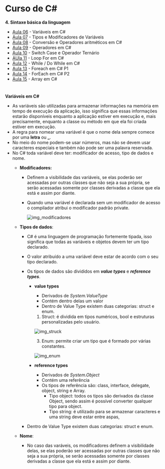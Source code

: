 # Curso de C#

**4. Sintaxe básica da linguagem**
* [Aula 06](https://www.youtube.com/watch?v=vNGhKJHjXEg&list=PLPc-V1ujthioJ8Cq_yMzYAbeSvaPye-aa&index=6) - Variáveis em C#
* [Aula 07](https://www.youtube.com/watch?v=CzbrKPNmJWs&list=PLPc-V1ujthioJ8Cq_yMzYAbeSvaPye-aa&index=7) - Tipos e Modificadores de Variáveis
* [Aula 08](https://www.youtube.com/watch?v=JBaOugZ_e1U&list=PLPc-V1ujthioJ8Cq_yMzYAbeSvaPye-aa&index=8) - Conversão e Operadores aritméticos em C#
* [Aula 09](https://www.youtube.com/watch?v=MLz8eqdGe3Q&list=PLPc-V1ujthioJ8Cq_yMzYAbeSvaPye-aa&index=9) - Operadores em C#
* [Aula 10](https://www.youtube.com/watch?v=WJCoFBnhhqY&list=PLPc-V1ujthioJ8Cq_yMzYAbeSvaPye-aa&%20=10) - Switch Case e Operador Ternário
* [AUla 11](https://www.youtube.com/watch?v=kTKW9Q8l3rQ&list=PLPc-V1ujthioJ8Cq_yMzYAbeSvaPye-aa&index=11) - Loop For em C#
* [Aula 12](https://www.youtube.com/watch?v=YfNfBVoMLHk&list=PLPc-V1ujthioJ8Cq_yMzYAbeSvaPye-aa&index=12) - While / Do While em C#
* [Aula 13](https://www.youtube.com/watch?v=IRexKOKI8C0&list=PLPc-V1ujthioJ8Cq_yMzYAbeSvaPye-aa&index=13) - Foreach em C# P1
* [Aula 14](https://www.youtube.com/watch?v=bxrcH6ngRXA&list=PLPc-V1ujthioJ8Cq_yMzYAbeSvaPye-aa&index=14) - ForEach em C# P2
* [Aula 15](https://www.youtube.com/watch?v=6XSW9Jz0mwE&list=PLPc-V1ujthioJ8Cq_yMzYAbeSvaPye-aa&index=16) - Array em C#


#
**Variáveis em C#**
* As variáveis são utilizadas para armazenar informações na memória em tempo de execução da aplicação, isso significa que essas informações estarão disponíveis enquanto a aplicação estiver em execução e, mais precisamente, enquanto a classe ou método em que ela foi criada estiver em execução.
* A regra para nomear uma variável é que o nome dela sempre comece por uma **letra** ou **_**.
* No meio do nome podem-se usar números, mas não se devem usar caracteres especiais e também não pode ser uma palavra reservada.
* No C# toda variável deve ter: modificador de acesso, tipo de dados e nome.
  * __Modificadores:__ 
    * Definem a visibilidade das variáveis, se elas poderão ser acessadas por outras classes que não seja a sua própria, se serão acessadas somente por classes derivadas a classe que ela está e assim por diante.
    * Quando uma variável é declarada sem um modificador de acesso o compilador atribui o modificador padrão private.

      ![img_modificadores](https://user-images.githubusercontent.com/87590342/201533654-677de170-7ac0-4c29-9220-c4e4fc11b12b.PNG)

  * __Tipos de dados__:
    * C# é uma linguagem de programação fortemente tipada, isso significa que todas as variáveis e objetos devem ter um tipo declarado.
    * O valor atribuído a uma variável deve estar de acordo com o seu tipo declarado.
    * Os tipos de dados são divididos em __*value types*__ e __*reference types*__.


      * __value types__
        * Derivados de _System.ValueType_
        * Contém dentro delas um valor
        * Dentro de Value Type existem duas categorias: struct e enum.
         1. Struct: é dividida em tipos numéricos, bool e estruturas personalizadas pelo usuário.

         ![img_struck](https://user-images.githubusercontent.com/87590342/201534734-0d9dc692-e0e5-4a4e-8539-19caea34cf9d.PNG)
         
 
         3. Enum: permite criar um tipo que é formado por várias constantes. 


         ![img_enum](https://user-images.githubusercontent.com/87590342/201535889-c82fa0ae-29a1-4b43-bf44-05aa5c2fe4a5.PNG)


      * __reference types__
        * Derivados de _System.Object_
        * Contém uma referência
        * Os tipos de referência são: class, interface, delegate, object, string e Array.
          * Tipo object: todos os tipos são derivados da classe Object, sendo assim é possível converter qualquer tipo para object.
          * Tipo string: é utilizado para se armazenar caracteres e uma string deve estar entre aspas,
    
      
     * Dentro de Value Type existem duas categorias: struct e enum.


  * __Nome__:
    * No caso das varáveis, os modificadores definem a visibilidade delas, se elas poderão ser acessadas por outras classes que não seja a sua própria, se serão acessadas somente por classes derivadas a classe que ela está e assim por diante.
